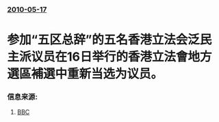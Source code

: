 ### [2010-05-17](/news/2010/05/17/index.md)

##### 
#  参加“五区总辞”的五名香港立法会泛民主派议员在16日举行的香港立法會地方選區補選中重新当选为议员。




### 信息来源:

1. [BBC](http://www.bbc.co.uk/zhongwen/simp/china/2010/05/100516_hongkong_results.shtml)
